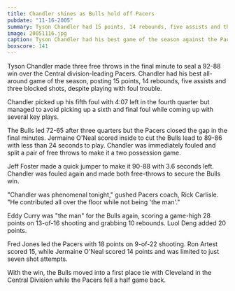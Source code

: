 ```yaml
---
title: Chandler shines as Bulls hold off Pacers
pubdate: "11-16-2005"
summary: Tyson Chandler had 15 points, 14 rebounds, five assists and three blocks as the Bulls edged the Pacers, 92-88.
image: 20051116.jpg
caption: Tyson Chandler had his best game of the season against the Pacers
boxscore: 141
---
```


Tyson Chandler made three free throws in the final minute to seal a 92-88 win over the Central division-leading Pacers. Chandler had his best all-around game of the season, posting 15 points, 14 rebounds, five assists and three blocked shots, despite playing with foul trouble.

Chandler picked up his fifth foul with 4:07 left in the fourth quarter but managed to avoid picking up a sixth and final foul while coming up with several key plays.

The Bulls led 72-65 after three quarters but the Pacers closed the gap in the final minutes. Jermaine O'Neal scored inside to cut the Bulls lead to 89-86 with less than 24 seconds to play. Chandler was immediately fouled and split a pair of free throws to make it a two possession game.

Jeff Foster made a quick jumper to make it 90-88 with 3.6 seconds left. Chandler was fouled again and made both free-throws to secure the Bulls win.

"Chandler was phenomenal tonight," gushed Pacers coach, Rick Carlisle. "He contributed all over the floor while not being 'the man'."

Eddy Curry was "the man" for the Bulls again, scoring a game-high 28 points on 13-of-16 shooting and grabbing 10 rebounds. Luol Deng added 20 points.

Fred Jones led the Pacers with 18 points on 9-of-22 shooting. Ron Artest scored 15, while Jermaine O'Neal scored 14 points and was limited to just seven shot attempts.

With the win, the Bulls moved into a first place tie with Cleveland in the Central Division while the Pacers fell a half game back.